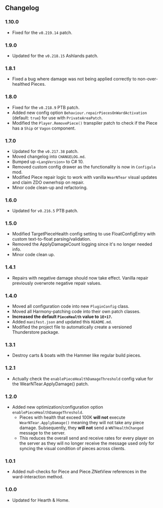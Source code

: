 ## Changelog

### 1.10.0

  * Fixed for the `v0.219.14` patch.

### 1.9.0

  * Updated for the `v0.218.15` Ashlands patch.

### 1.8.1

  * Fixed a bug where damage was not being applied correctly to non-over-healthed Pieces.

### 1.8.0

  * Fixed for the `v0.218.9` PTB patch.
  * Added new config option `Behaviour.repairPiecesOnWardActivation` (default: `true`) for use with `PrivateAreaPatch`.
  * Modified the `Player.RemovePiece()` transpiler patch to check if the Piece has a `Ship` or `Vagon` component.

### 1.7.0

  * Updated for the `v0.217.38` patch.
  * Moved changelog into `CHANGELOG.md`.
  * Bumped up `<LangVersion>` to C# 10.
  * Removed custom config drawer as the functionality is now in `Configula` mod.
  * Modified Piece repair logic to work with vanilla `WearNTear` visual updates and claim ZDO ownerhsip on repair.
  * Minor code clean-up and refactoring.

### 1.6.0

  * Updated for `v0.216.5` PTB patch.

### 1.5.0

  * Modified TargetPieceHealth config setting to use FloatConfigEntry with custom text-to-float parsing/validation.
  * Removed the ApplyDamageCount logging since it's no longer needed info.
  * Minor code clean up.

### 1.4.1

  * Repairs with negative damage should now take effect. Vanilla repair previously overwrote negative repair values.

### 1.4.0

  * Moved all configuration code into new `PluginConfig` class.
  * Moved all Harmony-patching code into their own patch classes.
  * **Increased the default `PieceHealth` value to `1E+17`.**
  * Added `manifest.json` and updated this `README.md`.
  * Modified the project file to automatically create a versioned Thunderstore package.

### 1.3.1

  * Destroy carts & boats with the Hammer like regular build pieces.

### 1.2.1

  * Actually check the `enablePieceHealthDamageThreshold` config value for the WearNTear.ApplyDamage() patch.

### 1.2.0

  * Added new optimization/configuration option `enablePieceHealthDamageThreshold`.
    * Pieces with health that exceed 100K **will not** execute `WearNTear.ApplyDamage()` meaning they will not
      take any piece damage. Subsequently, they **will not** send a `WNTHealthChanged` message to the server.
    * This reduces the overall send and receive rates for every player on the server as they will no longer receive
      the message used only for syncing the visual condition of pieces across clients.

### 1.0.1

  * Added null-checks for Piece and Piece.ZNetView references in the ward-interaction method.

### 1.0.0

  * Updated for Hearth & Home.
